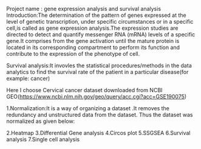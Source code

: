 Project name : gene  expression analysis and survival analysis
Introduction:The determination of the pattern of genes expressed at the level of genetic transcription, under specific circumstances or in a specific cell,is called as gene expression analysis.The expression studies are directed to detect and quantify messenger RNA (mRNA) levels of a specific gene.It  comprises from the gene activation until the mature protein is located in its corresponding compartment to perform its function and contribute to the expression of the phenotype of cell.

Survival analysis:It invovles the statistical procedures/methods in the data analytics to find the survival rate of the patient in a particular disease(for example: cancer) 

Here I choose Cervical cancer dataset downloaded from NCBI GEO(https://www.ncbi.nlm.nih.gov/geo/query/acc.cgi?acc=GSE190075)

1.Normalization:It is a way of organizing a dataset .It removes the redundancy and unstructured data from the dataset.
Thus the dataset was normalized as given below:

2.Heatmap
3.Differential Gene analysis
4.Circos plot
5.SSGSEA
6.Survival analysis
7.Single cell analysis
